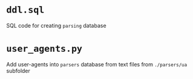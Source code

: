 # `ddl.sql`

SQL code for creating `parsing` database

# `user_agents.py`

Add user-agents into `parsers` database from text files from `./parsers/ua` subfolder
